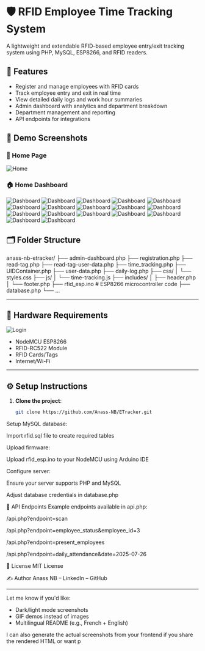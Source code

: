 # 🛡️ RFID Employee Time Tracking System

A lightweight and extendable RFID-based employee entry/exit tracking system using PHP, MySQL, ESP8266, and RFID readers.

## 🚀 Features

- Register and manage employees with RFID cards
- Track employee entry and exit in real time
- View detailed daily logs and work hour summaries
- Admin dashboard with analytics and department breakdown
- Department management and reporting
- API endpoints for integrations

## 📸 Demo Screenshots

### 🔐 Home Page
![Home](assets/screenshots/12.jpeg)

### 🏠 Home Dashboard
![Dashboard](assets/screenshots/1.jpeg)
![Dashboard](assets/screenshots/2.jpeg)
![Dashboard](assets/screenshots/3.jpeg)
![Dashboard](assets/screenshots/4.jpeg)
![Dashboard](assets/screenshots/5.jpeg)
![Dashboard](assets/screenshots/6.jpeg)
![Dashboard](assets/screenshots/7.jpeg)
![Dashboard](assets/screenshots/8.jpeg)
![Dashboard](assets/screenshots/9.jpeg)
![Dashboard](assets/screenshots/10.jpeg)
![Dashboard](assets/screenshots/11.jpeg)
![Dashboard](assets/screenshots/12.jpeg)
![Dashboard](assets/screenshots/13.jpeg)
![Dashboard](assets/screenshots/14.jpeg)
![Dashboard](assets/screenshots/15.jpeg)
![Dashboard](assets/screenshots/16.jpeg)
![Dashboard](assets/screenshots/17.jpeg)



## 🗂️ Folder Structure

anass-nb-etracker/
├── admin-dashboard.php
├── registration.php
├── read-tag.php
├── read-tag-user-data.php
├── time_tracking.php
├── UIDContainer.php
├── user-data.php
├── daily-log.php
├── css/
│ └── styles.css
├── js/
│ └── time-tracking.js
├── includes/
│ ├── header.php
│ └── footer.php
├── rfid_esp.ino # ESP8266 microcontroller code
├── database.php
└── ...


---

## 🧪 Hardware Requirements
![Login](assets/screenshots/18.jpeg)

- NodeMCU ESP8266
- RFID-RC522 Module
- RFID Cards/Tags
- Internet/Wi-Fi

---

## ⚙️ Setup Instructions

1. **Clone the project**:
   ```bash
   git clone https://github.com/Anass-NB/ETracker.git
   ```
Setup MySQL database:

Import rfid.sql file to create required tables

Upload firmware:

Upload rfid_esp.ino to your NodeMCU using Arduino IDE

Configure server:

Ensure your server supports PHP and MySQL

Adjust database credentials in database.php

📡 API Endpoints
Example endpoints available in api.php:

/api.php?endpoint=scan

/api.php?endpoint=employee_status&employee_id=3

/api.php?endpoint=present_employees

/api.php?endpoint=daily_attendance&date=2025-07-26

📌 License
MIT License

✍️ Author
Anass NB – LinkedIn – GitHub



---

Let me know if you'd like:
- Dark/light mode screenshots
- GIF demos instead of images
- Multilingual README (e.g., French + English)

I can also generate the actual screenshots from your frontend if you share the rendered HTML or want p
